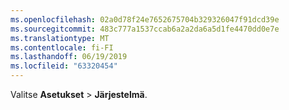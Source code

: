 ```yaml
---
ms.openlocfilehash: 02a0d78f24e7652675704b329326047f91dcd39e
ms.sourcegitcommit: 483c777a1537ccab6a2a2da6a5d1fe4470dd0e7e
ms.translationtype: MT
ms.contentlocale: fi-FI
ms.lasthandoff: 06/19/2019
ms.locfileid: "63320454"
---
```

Valitse **Asetukset** > **Järjestelmä**.